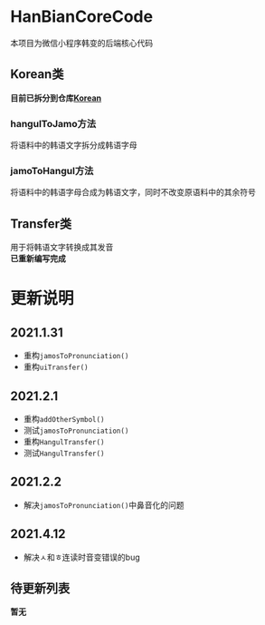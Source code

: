 # HanBianCoreCode
本项目为微信小程序韩变的后端核心代码

## Korean类
**目前已拆分到仓库[Korean](https://github.com/yuzheng14/Korean)**
### hangulToJamo方法
将语料中的韩语文字拆分成韩语字母
### jamoToHangul方法
将语料中的韩语字母合成为韩语文字，同时不改变原语料中的其余符号

## Transfer类
用于将韩语文字转换成其发音  
**已重新编写完成**

# 更新说明
## 2021.1.31
* 重构`jamosToPronunciation()`
* 重构`uiTransfer()`
## 2021.2.1
* 重构`addOtherSymbol()`
* 测试`jamosToPronunciation()`
* 重构`HangulTransfer()`
* 测试`HangulTransfer()`
## 2021.2.2
* 解决`jamosToPronunciation()`中鼻音化的问题
## 2021.4.12
* 解决ㅅ和ㅎ连读时音变错误的bug

## 待更新列表
**暂无**